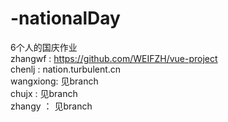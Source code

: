 # -nationalDay         
6个人的国庆作业    
zhangwf : https://github.com/WEIFZH/vue-project    
chenlj  : nation.turbulent.cn    
wangxiong: 见branch    
chujx   :  见branch    
zhangy  ： 见branch     
